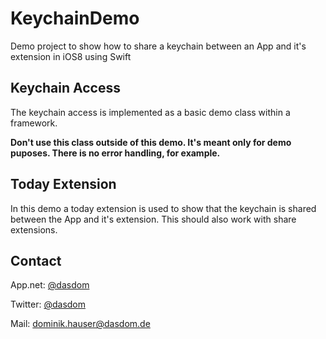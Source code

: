 KeychainDemo
============

Demo project to show how to share a keychain between an App and it's extension in iOS8 using Swift

Keychain Access
---------------

The keychain access is implemented as a basic demo class within a framework.

**Don't use this class outside of this demo. It's meant only for demo puposes. There is no error handling, for example.**

Today Extension
---------------

In this demo a today extension is used to show that the keychain is shared between the App and it's extension. This should also work with share extensions.

Contact
-------

App.net: [@dasdom](https://alpha.app.net/dasdom)

Twitter: [@dasdom](https://twitter.com/dasdom)

Mail: [dominik.hauser@dasdom.de](mailto:dominik.hauser@dasdom.de)
